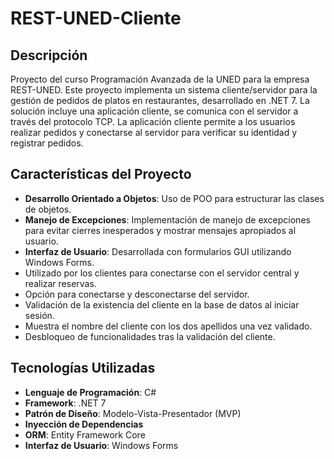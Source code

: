 # REST-UNED-Cliente

## Descripción
Proyecto del curso Programación Avanzada de la UNED para la empresa REST-UNED. Este proyecto implementa un sistema cliente/servidor para la gestión de pedidos de platos en restaurantes, desarrollado en .NET 7. La solución incluye una aplicación cliente, se comunica con el servidor a través del protocolo TCP. La aplicación cliente permite a los usuarios realizar pedidos y conectarse al servidor para verificar su identidad y registrar pedidos.

## Características del Proyecto
- **Desarrollo Orientado a Objetos**: Uso de POO para estructurar las clases de objetos.
- **Manejo de Excepciones**: Implementación de manejo de excepciones para evitar cierres inesperados y mostrar mensajes apropiados al usuario.
- **Interfaz de Usuario**: Desarrollada con formularios GUI utilizando Windows Forms.
- Utilizado por los clientes para conectarse con el servidor central y realizar reservas.
- Opción para conectarse y desconectarse del servidor.
- Validación de la existencia del cliente en la base de datos al iniciar sesión.
- Muestra el nombre del cliente con los dos apellidos una vez validado.
- Desbloqueo de funcionalidades tras la validación del cliente.

## Tecnologías Utilizadas
- **Lenguaje de Programación**: C#
- **Framework**: .NET 7
- **Patrón de Diseño**: Modelo-Vista-Presentador (MVP)
- **Inyección de Dependencias**
- **ORM**: Entity Framework Core
- **Interfaz de Usuario**: Windows Forms
